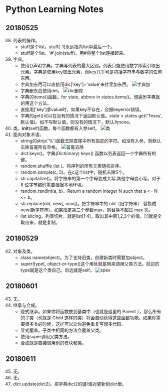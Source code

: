 # Python Learning Notes

## 20180525
38. 列表的操作。
    - stuff是个list。stuff[-1]永远指向list中最后一个。
    - stuff是个list。'#'.join(stuff)。用#将整个list连接起来。
39. 字典。
    - 使用{}声明字典。字典与列表的最大区别。列表只能使用数字即索引取出元素。字典是使用key取出元素，而key几乎可是包括字符串与数字的任何东西。
    - 字典加东西可以直接用dic['key']='value'来往里加东西。
    ![字典加](https://ws1.sinaimg.cn/large/e2989da6ly1frqw9afihfj206u00oq2p.jpg)
    - 字典删东西使用del。
    ![dic删除](https://ws1.sinaimg.cn/large/e2989da6ly1frqwft3xurj203q01ddfl.jpg)
    - 字典的items()函数。for state, abbrev in states.items()。想遍历字典就的用这个方法。
    - 直接用['key']拿value时，如果key不存在，会报keyerror错误。
    - 字典的get()可以在没有的情况下返回默认值。state = states.get('Texas',默认值)。如不写默认值，则没有的情况下，默认为none。
40. 类。__init__(self)函数。每个函数都有入参self。
![类](https://ws1.sinaimg.cn/large/e2989da6ly1frr1piltirj20bu06o74a.jpg)
41. 面向对象术语。
    - string的strip('%')函数去除首尾中所有指定的字符。如没有入参，则默认去除首尾所有空格。
    ![首尾去除](https://ws1.sinaimg.cn/large/e2989da6ly1frr7b3mgevj20cl04j74d.jpg)
    - dict.keys()。字典(Dictionary) keys() 函数以列表返回一个字典所有的键。
    - random.shuffle (lst )。将序列的所有元素随机排序。
    - random.sample(c, 5)。在c这个list中，随机去除5个。
    - str.capitalize()。将字符串的第一个字母变成大写,其他字母变小写。对于 8 位字节编码需要根据本地环境。
    - random.randint(a, b)。Return a random integer N such that a <= N <= b。
    - str.replace(old, new[, max])。把字符串中的 old（旧字符串） 替换成 new(新字符串)，如果指定第三个参数max，则替换不超过 max 次。
    - list slicing。列表切片。就是list[1:4]，取出其中第1,2,3个的值。[:]就是全取出来，就是复制。

## 20180529
42. 对象及类。
    - class name(object)。为了支持旧类，创建新类时需要加object。
    - super(type[, object-or-type])这个用处就是用来调用父类方法。前边的type就是这个类自己。后边就是self。
    ![spex](https://ws1.sinaimg.cn/large/e2989da6ly1frs1eea2n0j2083044q2s.jpg)

## 20180601
43. 无。
44. 继承与合成。
    - 隐式继承。如果你将函数放到基类中（也就是这里的 Parent ），那么所有的子类（也就是 Child 这样的类）将会自动获得这些函数功能。如果你需要很多类的时候，这样可以让你避免重复写很多代码。
    - 显式覆盖。子类中相同的方法会覆盖父类。
    - 使用super调用父类方法。
    - 合成就是直接调用别的模块和类。

## 20180611
45. 无。
46. 无。
47. dict.update(dict2)。把字典dict2的键/值对更新到dict里。
